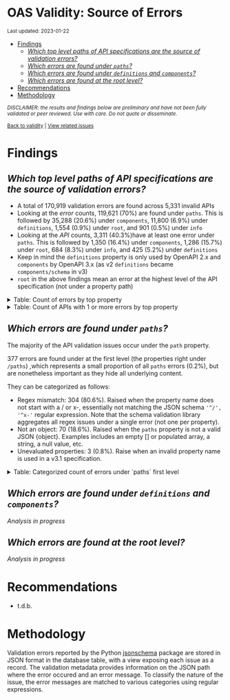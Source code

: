 OAS Validity: Source of Errors
================
<sup>Last updated: 2023-01-22</sup>

- <a href="#findings" id="toc-findings">Findings</a>
  - <a
    href="#which-top-level-paths-of-api-specifications-are-the-source-of-validation-errors"
    id="toc-which-top-level-paths-of-api-specifications-are-the-source-of-validation-errors"><em>Which
    top level paths of API specifications are the source of validation
    errors?</em></a>
  - <a href="#which-errors-are-found-under-paths"
    id="toc-which-errors-are-found-under-paths"><em>Which errors are found
    under <code>paths</code>?</em></a>
  - <a href="#which-errors-are-found-under-definitions-and-components"
    id="toc-which-errors-are-found-under-definitions-and-components"><em>Which
    errors are found under <code>definitions</code> and
    <code>components</code>?</em></a>
  - <a href="#which-errors-are-found-at-the-root-level"
    id="toc-which-errors-are-found-at-the-root-level"><em>Which errors are
    found at the root level?</em></a>
- <a href="#recommendations" id="toc-recommendations">Recommendations</a>
- <a href="#methodology" id="toc-methodology">Methodology</a>

<sup>*DISCLAIMER: the results and findings below are preliminary and
have not been fully validated or peer reviewed. Use with care. Do not
quote or disseminate.*</sup>

<sup>[Back to validity](oas_validity.md) \| [View related
issues](https://github.com/postman-open-technologies/knowledge-base/labels/oas%3Avalidity)</sup>

# Findings

## *Which top level paths of API specifications are the source of validation errors?*

- A total of 170,919 validation errors are found across 5,331 invalid
  APIs
- Looking at the *error* counts, 119,621 (70%) are found under `paths`.
  This is followed by 35,288 (20.6%) under `components`, 11,800 (6.9%)
  under `definitions`, 1,554 (0.9%) under `root`, and 901 (0.5%) under
  `info`
- Looking at the *API* counts, 3,311 (40.3%)have at least one error
  under `paths`. This is followed by 1,350 (16.4%) under `components`,
  1,286 (15.7%) under `root`, 684 (8.3%) under `info`, and 425 (5.2%)
  under `definitions`
- Keep in mind the `definitions` property is only used by OpenAPI 2.x
  and `components` by OpenAPI 3.x (as v2 `definitions` became
  `components/schema` in v3)
- `root` in the above findings mean an error at the highest level of the
  API specification (not under a property path)

<details>
<summary>
Table: Count of errors by top property
</summary>

| path                |      n |       pct |
|:--------------------|-------:|----------:|
| paths               | 119621 | 0.6998695 |
| components          |  35288 | 0.2064604 |
| definitions         |  11800 | 0.0690386 |
| root                |   1554 | 0.0090920 |
| info                |    901 | 0.0052715 |
| tags                |    502 | 0.0029371 |
| servers             |    341 | 0.0019951 |
| securityDefinitions |    187 | 0.0010941 |
| host                |    183 | 0.0010707 |
| basePath            |    142 | 0.0008308 |
| security            |    104 | 0.0006085 |
| responses           |     76 | 0.0004447 |
| schemes             |     68 | 0.0003978 |
| parameters          |     56 | 0.0003276 |
| produces            |     47 | 0.0002750 |
| externalDocs        |     26 | 0.0001521 |
| openapi             |     12 | 0.0000702 |
| consumes            |      7 | 0.0000410 |
| swagger             |      4 | 0.0000234 |

</details>
<details>
<summary>
Table: Count of APIs with 1 or more errors by top property
</summary>

| path                |    n |       pct |
|:--------------------|-----:|----------:|
| paths               | 3311 | 0.4033869 |
| components          | 1350 | 0.1644737 |
| root                | 1286 | 0.1566764 |
| info                |  684 | 0.0833333 |
| definitions         |  425 | 0.0517788 |
| servers             |  285 | 0.0347222 |
| host                |  183 | 0.0222953 |
| securityDefinitions |  150 | 0.0182749 |
| basePath            |  142 | 0.0173002 |
| security            |  102 | 0.0124269 |
| tags                |   92 | 0.0112086 |
| schemes             |   65 | 0.0079191 |
| produces            |   47 | 0.0057261 |
| parameters          |   24 | 0.0029240 |
| externalDocs        |   20 | 0.0024366 |
| responses           |   19 | 0.0023148 |
| openapi             |   12 | 0.0014620 |
| consumes            |    7 | 0.0008528 |
| swagger             |    4 | 0.0004873 |

</details>

## *Which errors are found under `paths`?*

The majority of the API validation issues occur under the `path`
property.

377 errors are found under at the first level (the properties right
under `/paths`) ,which represents a small proportion of all `paths`
errors (0.2%), but are nonetheless important as they hide all underlying
content.

They can be categorized as follows:

- Regex mismatch: 304 (80.6%). Raised when the property name does not
  start with a / or x-, essentially not matching the JSON schema
  `'^/', '^x-'` regular expression. Note that the schema validation
  library aggregates all regex issues under a single error (not one per
  property).
- Not an object: 70 (18.6%). Raised when the `paths` property is not a
  valid JSON {object}. Examples includes an empty \[\] or populated
  array, a string, a null value, etc.
- Unevaluated properties: 3 (0.8%). Raise when an invalid property name
  is used in a v3.1 specification.

<details>
<summary>
Table: Categorized count of errors under `paths` first level
</summary>

| category |   n |       pct |
|:---------|----:|----------:|
| REGEX    | 304 | 0.8063660 |
| NOTOBJ   |  70 | 0.1856764 |
| UNEVAL   |   3 | 0.0079576 |

</details>

## *Which errors are found under `definitions` and `components`?*

*Analysis in progress*

## *Which errors are found at the root level?*

*Analysis in progress*

# Recommendations

- t.d.b.

# Methodology

Validation errors reported by the Python
[jsonschema](https://github.com/python-jsonschema/jsonschema) package
are stored in JSON format in the database table, with a view exposing
each issue as a record. The validation metadata provides information on
the JSON path where the error occured and an error message. To classify
the nature of the issue, the error messages are matched to various
categories using regular expressions.
